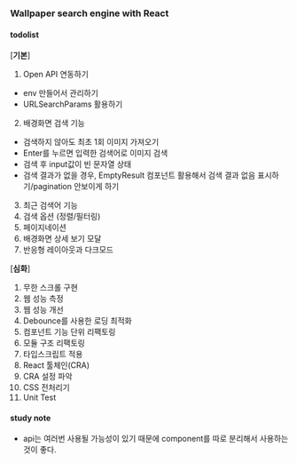 ### Wallpaper search engine with React

#### todolist

[**기본**]

1. Open API 연동하기

-   env 만들어서 관리하기
-   URLSearchParams 활용하기

2. 배경화면 검색 기능

-   검색하지 않아도 최초 1회 이미지 가져오기
-   Enter를 누르면 입력한 검색어로 이미지 검색
-   검색 후 input값이 빈 문자열 상태
-   검색 결과가 없을 경우, EmptyResult 컴포넌트 활용해서 검색 결과 없음 표시하기/pagination 안보이게 하기

3. 최근 검색어 기능
4. 검색 옵션 (정렬/필터링)
5. 페이지네이션
6. 배경화면 상세 보기 모달
7. 반응형 레이아웃과 다크모드

[**심화**]

1. 무한 스크롤 구현
2. 웹 성능 측정
3. 웹 성능 개선
4. Debounce를 사용한 로딩 최적화
5. 컴포넌트 기능 단위 리팩토링
6. 모듈 구조 리팩토링
7. 타입스크립트 적용
8. React 툴체인(CRA)
9. CRA 설정 파악
10. CSS 전처리기
11. Unit Test

#### study note

-   api는 여러번 사용될 가능성이 있기 때문에 component를 따로 분리해서 사용하는 것이 좋다.
